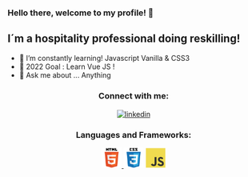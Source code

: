### Hello there, welcome to my profile! 👋

## I´m a hospitality professional doing reskilling!

- :brain: I’m constantly learning! Javascript Vanilla & CSS3
- :date: 2022 Goal : Learn Vue JS !
- 💬 Ask me about ... Anything

<h3 align="center">Connect with me:</h3>
<p align="center"><a href="https://linkedin.com/in/acunarodrigo" target="blank"><img align="center" src="https://raw.githubusercontent.com/rahuldkjain/github-profile-readme-generator/master/src/images/icons/Social/linked-in-alt.svg" alt="linkedin" height="30" width="40" /></a></p>

<h3 align="center">Languages and Frameworks:</h3>
<p align="center">
  <a href="https://developer.mozilla.org/es/docs/Web/HTML" target="_blank"><img src="https://raw.githubusercontent.com/devicons/devicon/master/icons/html5/html5-original-wordmark.svg" alt="html5" width="40" height="40"/>
  <a href="https://developer.mozilla.org/es/docs/Web/CSS" target="_blank"><img src="https://raw.githubusercontent.com/devicons/devicon/master/icons/css3/css3-original-wordmark.svg" alt="css3" width="40" height="40"/></a> <a href="https://developer.mozilla.org/en-US/docs/Web/JavaScript" target="_blank"> <img src="https://raw.githubusercontent.com/devicons/devicon/master/icons/javascript/javascript-original.svg" alt="javascript" width="40" height="40"/> </a> </a>










